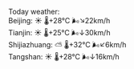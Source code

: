 Today weather:  
Beijing: ☀️   🌡️+28°C 🌬️↘22km/h  
Tianjin: ☀️   🌡️+25°C 🌬️↓30km/h  
Shijiazhuang: ⛅️  🌡️+32°C 🌬️↙6km/h  
Tangshan: ☀️   🌡️+28°C 🌬️↓16km/h  
